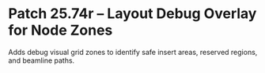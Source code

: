 # Patch 25.74r – Layout Debug Overlay for Node Zones

Adds debug visual grid zones to identify safe insert areas, reserved regions, and beamline paths.
